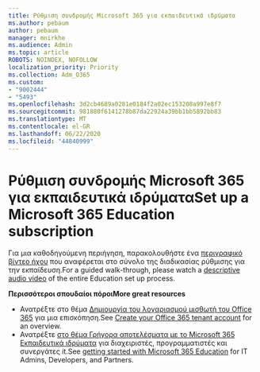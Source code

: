 ```yaml
---
title: Ρύθμιση συνδρομής Microsoft 365 για εκπαιδευτικά ιδρύματα
ms.author: pebaum
author: pebaum
manager: mnirkhe
ms.audience: Admin
ms.topic: article
ROBOTS: NOINDEX, NOFOLLOW
localization_priority: Priority
ms.collection: Adm_O365
ms.custom:
- "9002444"
- "5493"
ms.openlocfilehash: 3d2cb4689a0281e0184f2a02ec153208a997e8f7
ms.sourcegitcommit: 981880f6141278b87da22924a39bb1bb5892bb83
ms.translationtype: MT
ms.contentlocale: el-GR
ms.lasthandoff: 06/22/2020
ms.locfileid: "44840999"
---
```

# <a name="set-up-a-microsoft-365-education-subscription"></a><span data-ttu-id="b2cc1-102">Ρύθμιση συνδρομής Microsoft 365 για εκπαιδευτικά ιδρύματα</span><span class="sxs-lookup"><span data-stu-id="b2cc1-102">Set up a Microsoft 365 Education subscription</span></span>

<span data-ttu-id="b2cc1-103">Για μια καθοδηγούμενη περιήγηση, παρακολουθήστε ένα [περιγραφικό βίντεο ήχου](https://aka.ms/M365EduSetup) που αναφέρεται στο σύνολο της διαδικασίας ρύθμισης για την εκπαίδευση.</span><span class="sxs-lookup"><span data-stu-id="b2cc1-103">For a guided walk-through, please watch a [descriptive audio video](https://aka.ms/M365EduSetup) of the entire Education set up process.</span></span>

<span data-ttu-id="b2cc1-104">**Περισσότεροι σπουδαίοι πόροι**</span><span class="sxs-lookup"><span data-stu-id="b2cc1-104">**More great resources**</span></span>

- <span data-ttu-id="b2cc1-105">Ανατρέξτε στο θέμα [Δημιουργία του λογαριασμού μισθωτή του Office 365](https://docs.microsoft.com/microsoft-365/education/deploy/create-your-office-365-tenant) για μια επισκόπηση.</span><span class="sxs-lookup"><span data-stu-id="b2cc1-105">See [Create your Office 365 tenant account](https://docs.microsoft.com/microsoft-365/education/deploy/create-your-office-365-tenant) for an overview.</span></span>
- <span data-ttu-id="b2cc1-106">Ανατρέξτε [στο θέμα Γρήγορα αποτελέσματα με το Microsoft 365 Εκπαιδευτικά ιδρύματα](https://docs.microsoft.com/education/) για διαχειριστές, προγραμματιστές και συνεργάτες it.</span><span class="sxs-lookup"><span data-stu-id="b2cc1-106">See [getting started with Microsoft 365 Education](https://docs.microsoft.com/education/) for IT Admins, Developers, and Partners.</span></span>